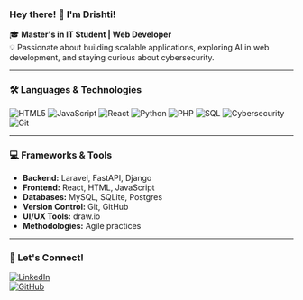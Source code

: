 ### Hey there! 👋 I'm Drishti!

🎓 **Master's in IT Student | Web Developer**  
💡 Passionate about building scalable applications, exploring AI in web development, and staying curious about cybersecurity.

---

### 🛠 Languages & Technologies  
![HTML5](https://img.shields.io/badge/HTML5-E34F26?style=flat&logo=html5&logoColor=white)  ![JavaScript](https://img.shields.io/badge/JavaScript-F7DF1E?style=flat&logo=javascript&logoColor=black)  ![React](https://img.shields.io/badge/React-61DAFB?style=flat&logo=react&logoColor=black)  ![Python](https://img.shields.io/badge/Python-3776AB?style=flat&logo=python&logoColor=white)  ![PHP](https://img.shields.io/badge/PHP-777BB4?style=flat&logo=php&logoColor=white)  ![SQL](https://img.shields.io/badge/SQL-4479A1?style=flat&logo=postgresql&logoColor=white)  ![Cybersecurity](https://img.shields.io/badge/Cybersecurity-2E3440?style=flat&logo=hackthebox&logoColor=green)  ![Git](https://img.shields.io/badge/Git-F05032?style=flat&logo=git&logoColor=white)

---

### 💻 Frameworks & Tools  
- **Backend:** Laravel, FastAPI, Django  
- **Frontend:** React, HTML, JavaScript  
- **Databases:** MySQL, SQLite, Postgres 
- **Version Control:** Git, GitHub  
- **UI/UX Tools:** draw.io  
- **Methodologies:** Agile practices

---

### 🤝 Let's Connect!  
[![LinkedIn](https://img.shields.io/badge/LinkedIn-0A66C2?style=flat&logo=linkedin&logoColor=white)](https://www.linkedin.com/in/drishtimadaan/)  
[![GitHub](https://img.shields.io/badge/GitHub-181717?style=flat&logo=github&logoColor=white)](https://github.com/drishti-madaan)
